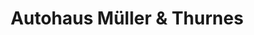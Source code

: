 ---
title: "Autohaus Müller & Thurnes"
url: /tholey/autohaus-mueller-und-thurnes/
shop: Autohaus
---
